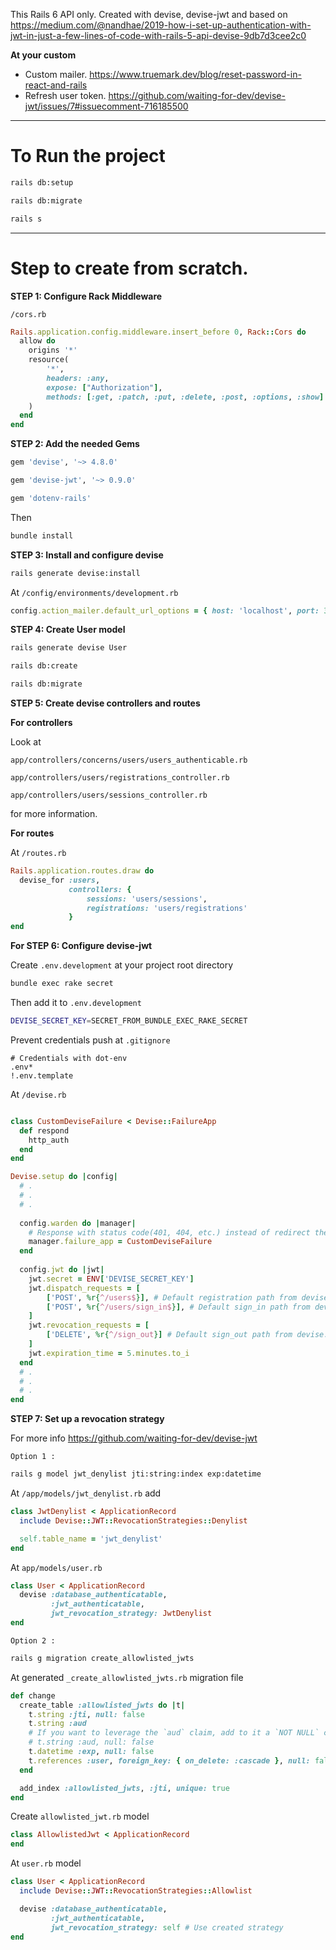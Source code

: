 This Rails 6 API only. Created with devise, devise-jwt and based on  
https://medium.com/@nandhae/2019-how-i-set-up-authentication-with-jwt-in-just-a-few-lines-of-code-with-rails-5-api-devise-9db7d3cee2c0

**At your custom**

- Custom mailer. https://www.truemark.dev/blog/reset-password-in-react-and-rails
- Refresh user token. https://github.com/waiting-for-dev/devise-jwt/issues/7#issuecomment-716185500

***

# To Run the project

```bash
rails db:setup

rails db:migrate

rails s
```

***

# Step to create from scratch.

**STEP 1: Configure Rack Middleware**

`/cors.rb`

```ruby
Rails.application.config.middleware.insert_before 0, Rack::Cors do
  allow do
    origins '*'
    resource(
        '*',
        headers: :any,
        expose: ["Authorization"],
        methods: [:get, :patch, :put, :delete, :post, :options, :show]
    )
  end
end
```

**STEP 2: Add the needed Gems**

```ruby
gem 'devise', '~> 4.8.0'

gem 'devise-jwt', '~> 0.9.0'

gem 'dotenv-rails'
```

Then

```bash
bundle install
```

**STEP 3: Install and configure devise**

```bash
rails generate devise:install
```

At `/config/environments/development.rb`

```ruby
config.action_mailer.default_url_options = { host: 'localhost', port: 3000 }
```

**STEP 4: Create User model**

```bash
rails generate devise User

rails db:create

rails db:migrate
```

**STEP 5: Create devise controllers and routes**

**For controllers**

Look at

`app/controllers/concerns/users/users_authenticable.rb`

`app/controllers/users/registrations_controller.rb` 

`app/controllers/users/sessions_controller.rb`

for more information.

**For routes**

At `/routes.rb`

```ruby
Rails.application.routes.draw do
  devise_for :users,
             controllers: {
                 sessions: 'users/sessions',
                 registrations: 'users/registrations'
             }
end
```

**For STEP 6: Configure devise-jwt**

Create `.env.development` at your project root directory

```bash
bundle exec rake secret
```

Then add it to `.env.development`

```bash
DEVISE_SECRET_KEY=SECRET_FROM_BUNDLE_EXEC_RAKE_SECRET
```

Prevent credentials push at `.gitignore`
```
# Credentials with dot-env
.env*
!.env.template
```


At `/devise.rb`

```ruby

class CustomDeviseFailure < Devise::FailureApp
  def respond
    http_auth
  end
end

Devise.setup do |config|
  # .
  # .
  # .
  
  config.warden do |manager|
    # Response with status code(401, 404, etc.) instead of redirect the user.
    manager.failure_app = CustomDeviseFailure
  end
  
  config.jwt do |jwt|
    jwt.secret = ENV['DEVISE_SECRET_KEY']
    jwt.dispatch_requests = [
        ['POST', %r{^/users$}], # Default registration path from devise.
        ['POST', %r{^/users/sign_in$}], # Default sign_in path from devise.
    ]
    jwt.revocation_requests = [
        ['DELETE', %r{^/sign_out}] # Default sign_out path from devise.
    ]
    jwt.expiration_time = 5.minutes.to_i
  end
  # .
  # .
  # .
end
```

**STEP 7: Set up a revocation strategy**

For more info https://github.com/waiting-for-dev/devise-jwt

`Option 1 :`

```bash
rails g model jwt_denylist jti:string:index exp:datetime
```

At `/app/models/jwt_denylist.rb` add

```ruby
class JwtDenylist < ApplicationRecord
  include Devise::JWT::RevocationStrategies::Denylist

  self.table_name = 'jwt_denylist'
end
```

At `app/models/user.rb`

```ruby
class User < ApplicationRecord
  devise :database_authenticatable,
         :jwt_authenticatable, 
         jwt_revocation_strategy: JwtDenylist
end
```

`Option 2 :`

```bash
rails g migration create_allowlisted_jwts
```

At generated `_create_allowlisted_jwts.rb` migration file

```ruby
def change
  create_table :allowlisted_jwts do |t|
    t.string :jti, null: false
    t.string :aud
    # If you want to leverage the `aud` claim, add to it a `NOT NULL` constraint:
    # t.string :aud, null: false
    t.datetime :exp, null: false
    t.references :user, foreign_key: { on_delete: :cascade }, null: false
  end

  add_index :allowlisted_jwts, :jti, unique: true
end
```

Create `allowlisted_jwt.rb` model

```ruby
class AllowlistedJwt < ApplicationRecord
end
```

At `user.rb` model

```ruby
class User < ApplicationRecord
  include Devise::JWT::RevocationStrategies::Allowlist

  devise :database_authenticatable,
         :jwt_authenticatable, 
         jwt_revocation_strategy: self # Use created strategy
end
```

